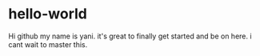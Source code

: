 # hello-world

Hi github my name is yani.
it's great to finally get started and be on here.
i cant wait to master this.
